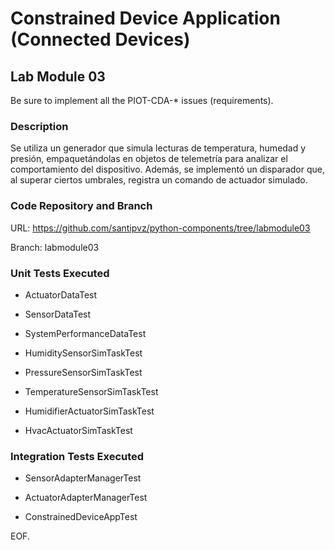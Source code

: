 # Constrained Device Application (Connected Devices)

## Lab Module 03

Be sure to implement all the PIOT-CDA-* issues (requirements).

### Description

Se utiliza un generador que simula lecturas de temperatura, humedad y presión, empaquetándolas en objetos de telemetría para analizar el comportamiento del dispositivo. Además, se implementó un disparador que, al superar ciertos umbrales, registra un comando de actuador simulado.

### Code Repository and Branch

URL: https://github.com/santipvz/python-components/tree/labmodule03

Branch: labmodule03

### Unit Tests Executed

- ActuatorDataTest

- SensorDataTest

- SystemPerformanceDataTest

- HumiditySensorSimTaskTest

- PressureSensorSimTaskTest

- TemperatureSensorSimTaskTest

- HumidifierActuatorSimTaskTest

- HvacActuatorSimTaskTest

### Integration Tests Executed

- SensorAdapterManagerTest

- ActuatorAdapterManagerTest

- ConstrainedDeviceAppTest

EOF.
